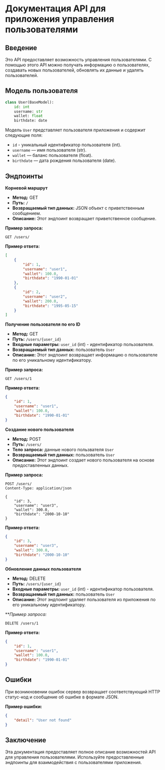 # Документация API для приложения управления пользователями

## Введение

Это API предоставляет возможность управления
пользователями. С помощью этого API можно
получать информацию о пользователях, создавать новых
пользователей, обновлять их данные и удалять пользователей.

## Модель пользователя

```python
class User(BaseModel):
    id: int
    username: str
    wallet: float
    birthdate: date
```
Модель `User` представляет пользователя приложения
и содержит следующие поля:
- `id` - уникальный идентификатор пользователя (int).
- `username` — имя пользователя (str).
- `wallet` — баланс пользователя (float).
- `birthdate` — дата рождения пользователя (date).

## Эндпоинты

**Корневой маршрут**

- **Метод:** GET
- **Путь:** `/`
- **Возвращаемый тип данных:** JSON объект с приветственным сообщением.
- **Описание:** Этот эндпоинт возвращает приветственное сообщение.

**Пример запроса:**

```text
GET /users/
```

**Пример ответа:**
```json
[
    {
        "id": 1,
        "username": "user1",
        "wallet": 100.0,
        "birthdate": "1990-01-01"
    },
    {
        "id": 2,
        "username": "user2",
        "wallet": 200.0,
        "birthdate": "1995-05-15"
    }
]

```

**Получение пользователя по его ID**

- **Метод:** GET
- **Путь:** `/users/{user_id}`
- **Входные параметры:** `user_id` (int) - идентификатор пользователя.
- **Возвращаемый тип данных:** пользователь `User`
- **Описание:** Этот эндпоинт возвращает информацию о пользователе по его уникальному идентификатору.

**Пример запроса:**

```text
GET /users/1
```
**Пример ответа:**

```json
{
    "id": 1,
    "username": "user1",
    "wallet": 100.0,
    "birthdate": "1990-01-01"
}

```

**Создание нового пользователя**

- **Метод:** POST   
- **Путь:** `/users/`
- **Тело запроса:** данные нового пользвателя `User`
- **Возвращаемый тип данных:** пользователь `User`
- **Описание:** Этот эндпоинт создает нового пользователя на основе предоставленных данных.

**Пример запроса:**

```shell
POST /users/
Content-Type: application/json

{
    "id": 3,
    "username": "user3",
    "wallet": 300.0,
    "birthdate": "2000-10-10"
}

```
**Пример ответа:**

```json
{
    "id": 3,
    "username": "user3",
    "wallet": 300.0,
    "birthdate": "2000-10-10"
}

```

**Обновление данных пользователя**

- **Метод:** DELETE   
- **Путь:** `/users/{user_id}`
- **Входные параметры:** `user_id` (int) - идентификатор пользователя.
- **Возвращаемый тип данных:** пользователь `User`
- **Описание:** Этот эндпоинт удаляет пользователя из приложения по его уникальному идентификатору.

***Пример запроса:*

```text
DELETE /users/1

```
**Пример ответа:**
```json
{
    "id": 1,
    "username": "user1",
    "wallet": 100.0,
    "birthdate": "1990-01-01"
}

```

## Ошибки

При возникновении ошибок сервер возвращает
соответствующий HTTP статус-код и сообщение
об ошибке в формате JSON.

**Пример ошибки:**

```json
{
    "detail": "User not found"
}

```

## Заключение

Эта документация предоставляет полное
описание возможностей API для управления
пользователями. Используйте предоставленные 
эндпоинты для взаимодействия с пользователями
приложения.